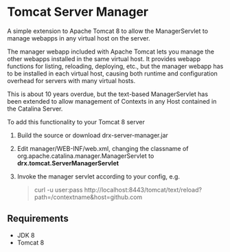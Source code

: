 # Tomcat Server Manager
A simple extension to Apache Tomcat 8 to allow the ManagerServlet to manage webapps in any virtual host on the server.

The manager webapp included with Apache Tomcat lets you manage the other webapps installed in the same virtual host. It provides webapp functions for listing, reloading, deploying, etc., but the manager webapp has to be installed in each virtual host, causing both runtime and configuration overhead for servers with many virtual hosts.

This is about 10 years overdue, but the text-based ManagerServlet has been extended to allow management of Contexts in any Host contained in the Catalina Server.

To add this functionality to your Tomcat 8 server

1. Build the source or download drx-server-manager.jar
2. Edit manager/WEB-INF/web.xml, changing the classname of org.apache.catalina.manager.ManagerServlet to __drx.tomcat.ServerManagerServlet__
3. Invoke the manager servlet according to your config, e.g. 

   > curl -u user:pass http://localhost:8443/tomcat/text/reload?path=/contextname&host=github.com

## Requirements
* JDK 8
* Tomcat 8